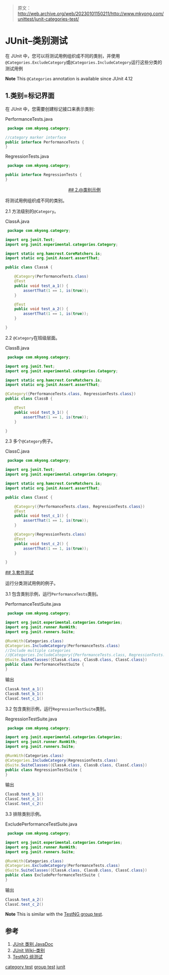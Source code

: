 > 原文：<http://web.archive.org/web/20230101150211/http://www.mkyong.com/unittest/junit-categories-test/>

# JUnit–类别测试

在 JUnit 中，您可以将测试用例组织成不同的类别，并使用`@Categories.ExcludeCategory`或`@Categories.IncludeCategory`运行这些分类的测试用例

**Note**
This `@Categories` annotation is available since JUnit 4.12

## 1.类别=标记界面

在 JUnit 中，您需要创建标记接口来表示类别:

PerformanceTests.java

```java
 package com.mkyong.category;

//category marker interface
public interface PerformanceTests {
} 
```

RegressionTests.java

```java
 package com.mkyong.category;

public interface RegressionTests {
} 
```

 <ins class="adsbygoogle" style="display:block; text-align:center;" data-ad-format="fluid" data-ad-layout="in-article" data-ad-client="ca-pub-2836379775501347" data-ad-slot="6894224149">## 2.@类别示例

将测试用例组织成不同的类别。

2.1 方法级别的`@Category`。

ClassA.java

```java
 package com.mkyong.category;

import org.junit.Test;
import org.junit.experimental.categories.Category;

import static org.hamcrest.CoreMatchers.is;
import static org.junit.Assert.assertThat;

public class ClassA {

    @Category(PerformanceTests.class)
    @Test
    public void test_a_1() {
        assertThat(1 == 1, is(true));
    }

    @Test
    public void test_a_2() {
        assertThat(1 == 1, is(true));
    }

} 
```

2.2 `@Category`在班级层面。

ClassB.java

```java
 package com.mkyong.category;

import org.junit.Test;
import org.junit.experimental.categories.Category;

import static org.hamcrest.CoreMatchers.is;
import static org.junit.Assert.assertThat;

@Category({PerformanceTests.class, RegressionTests.class})
public class ClassB {

    @Test
    public void test_b_1() {
        assertThat(1 == 1, is(true));
    }

} 
```

2.3 多个`@Category`例子。

ClassC.java

```java
 package com.mkyong.category;

import org.junit.Test;
import org.junit.experimental.categories.Category;

import static org.hamcrest.CoreMatchers.is;
import static org.junit.Assert.assertThat;

public class ClassC {

    @Category({PerformanceTests.class, RegressionTests.class})
    @Test
    public void test_c_1() {
        assertThat(1 == 1, is(true));
    }

    @Category(RegressionTests.class)
    @Test
    public void test_c_2() {
        assertThat(1 == 1, is(true));
    }

} 
```

 <ins class="adsbygoogle" style="display:block" data-ad-client="ca-pub-2836379775501347" data-ad-slot="8821506761" data-ad-format="auto" data-ad-region="mkyongregion">## 3.套件测试

运行分类测试用例的例子。

3.1 包含类别示例，运行`PerformanceTests`类别。

PerformanceTestSuite.java

```java
 package com.mkyong.category;

import org.junit.experimental.categories.Categories;
import org.junit.runner.RunWith;
import org.junit.runners.Suite;

@RunWith(Categories.class)
@Categories.IncludeCategory(PerformanceTests.class)
//Include multiple categories
//@Categories.IncludeCategory({PerformanceTests.class, RegressionTests.class})
@Suite.SuiteClasses({ClassA.class, ClassB.class, ClassC.class})
public class PerformanceTestSuite {
} 
```

输出

```java
ClassA.test_a_1()
ClassB.test_b_1()
ClassC.test_c_1()

```

3.2 包含类别示例，运行`RegressionTestSuite`类别。

RegressionTestSuite.java

```java
 package com.mkyong.category;

import org.junit.experimental.categories.Categories;
import org.junit.runner.RunWith;
import org.junit.runners.Suite;

@RunWith(Categories.class)
@Categories.IncludeCategory(RegressionTests.class)
@Suite.SuiteClasses({ClassA.class, ClassB.class, ClassC.class})
public class RegressionTestSuite {
} 
```

输出

```java
ClassB.test_b_1()
ClassC.test_c_1()
ClassC.test_c_2()

```

3.3 排除类别示例。

ExcludePerformanceTestSuite.java

```java
 package com.mkyong.category;

import org.junit.experimental.categories.Categories;
import org.junit.runner.RunWith;
import org.junit.runners.Suite;

@RunWith(Categories.class)
@Categories.ExcludeCategory(PerformanceTests.class)
@Suite.SuiteClasses({ClassA.class, ClassB.class, ClassC.class})
public class ExcludePerformanceTestSuite {
} 
```

输出

```java
ClassA.test_a_2()
ClassC.test_c_2()

```

**Note**
This is similar with the [TestNG group test](http://web.archive.org/web/20190223082759/http://www.mkyong.com/unittest/testng-groups-example/).

## 参考

1.  [JUnit 类别 JavaDoc](http://web.archive.org/web/20190223082759/http://junit.org/junit4/javadoc/4.12/org/junit/experimental/categories/Categories.html)
2.  [JUnit Wiki–类别](http://web.archive.org/web/20190223082759/https://github.com/junit-team/junit4/wiki/Categories)
3.  [TestNG 组测试](http://web.archive.org/web/20190223082759/http://www.mkyong.com/unittest/testng-groups-example/)

[category test](http://web.archive.org/web/20190223082759/http://www.mkyong.com/tag/category-test/) [group test](http://web.archive.org/web/20190223082759/http://www.mkyong.com/tag/group-test/) [junit](http://web.archive.org/web/20190223082759/http://www.mkyong.com/tag/junit/)







